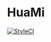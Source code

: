 HuaMi
=====

[![StyleCI](https://styleci.io/repos/76835858/shield?branch=master)](https://styleci.io/repos/76835858)